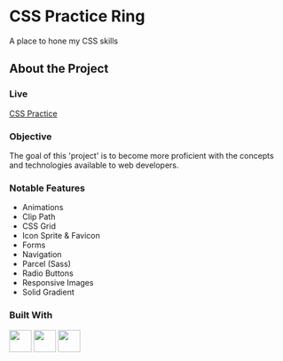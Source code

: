# CSS Practice Ring

A place to hone my CSS skills

## About the Project

### Live

<a href='https://erreurdesyntaxe.github.io/practice-css/'>CSS Practice</a>

### Objective

The goal of this 'project' is to become more proficient with the concepts and technologies available to web developers.

### Notable Features

- Animations
- Clip Path
- CSS Grid
- Icon Sprite & Favicon
- Forms
- Navigation
- Parcel (Sass)
- Radio Buttons
- Responsive Images
- Solid Gradient

### Built With

<img src='./README/html5-logo.svg' style='width:40px; height: 40px' >
<img src='./README/css3-logo.svg' style='width:40px; height: 40px' >
<img src='./README/javascript-logo.svg' style='width:40px; height: 40px' >
<!-- <img src='./README/webpack-logo.svg' style='width:40px; height: 40px' > -->
<!-- <img src='./README/parcel.ico' style='width:40px; height: 40px' > -->
